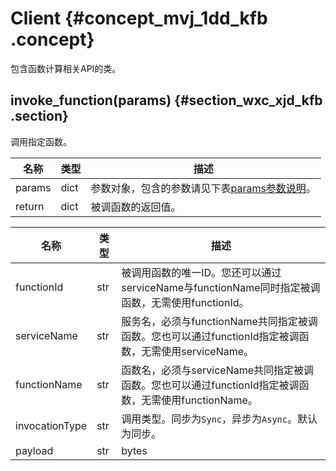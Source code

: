 # Client {#concept_mvj_1dd_kfb .concept}

包含函数计算相关API的类。

## invoke\_function\(params\) {#section_wxc_xjd_kfb .section}

调用指定函数。

|名称|类型|描述|
|--|--|--|
|params|dict|参数对象，包含的参数请见下表[params参数说明](#)。|
|return|dict|被调函数的返回值。|

|名称|类型|描述|
|--|--|--|
|functionId|str|被调用函数的唯一ID。您还可以通过serviceName与functionName同时指定被调函数，无需使用functionId。|
|serviceName|str|服务名，必须与functionName共同指定被调函数。您也可以通过functionId指定被调函数，无需使用serviceName。|
|functionName|str|函数名，必须与serviceName共同指定被调函数。您也可以通过functionId指定被调函数，无需使用functionName。|
|invocationType|str|调用类型。同步为`Sync`，异步为`Async`。默认为同步。|
|payload|str|bytes|参数信息作为函数的输入。|

